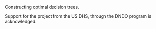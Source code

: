 Constructing optimal decision trees.

Support for the project from the US DHS, through the DNDO program is acknowledged.